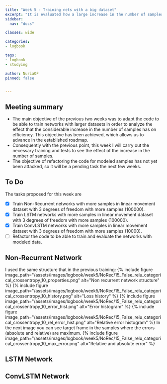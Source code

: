 ```yaml
---
title: "Week 5 - Training nets with a big dataset"
excerpt: "It is evaluated how a large increase in the number of samples affects the efficiency of the networks."
sidebar:
  nav: "docs"

classes: wide

categories:
- logbook

tags:
- logbook
- studying

author: NuriaOF
pinned: false


---
```


## Meeting summary
- The main objective of the previous two weeks was to adapt the code to be able to train networks with larger datasets in order to analyze the effect that the considerable increase in the number of samples has on efficiency. This objective has been achieved, which allows us to advance in the established roadmap.
- Consequently with the previous point, this week I will carry out the necessary training and tests to see the effect of the increase in the number of samples.
- The objective of refactoring the code for modeled samples has not yet been attacked, so it will be a pending task the next few weeks.

## To Do
The tasks proposed for this week are

- [X] Train Non-Recurrent networks with more samples in linear movement dataset with 3 degrees of freedom with more samples (100000).
- [X] Train LSTM networks with more samples in linear movement dataset with 3 degrees of freedom with more samples (100000).
- [X] Train ConvLSTM networks with more samples in linear movement dataset with 3 degrees of freedom with more samples (10000).
- [ ] Refactor the code to be able to train and evaluate the networks with modeled data.

## Non-Recurrent Network

I used the same structure that in the previous training:
{% include figure image_path="/assets/images/logbook/week5/NoRec/15_False_relu_categorical_crossentropy_10_properties.png" alt="Non recurrent network structure" %}
{% include figure image_path="/assets/images/logbook/week5/NoRec/15_False_relu_categorical_crossentropy_10_history.png" alt="Loss history" %}
{% include figure image_path="/assets/images/logbook/week5/NoRec/15_False_relu_categorical_crossentropy_10_error_hist.png" alt="Error histogram" %}
{% include figure image_path="/assets/images/logbook/week5/NoRec/15_False_relu_categorical_crossentropy_10_rel_error_hist.png" alt="Relative error histogram" %}
In the next image you can see target frame in the samples where the errors (absolute and relative) are maximum.
{% include figure image_path="/assets/images/logbook/week5/NoRec/15_False_relu_categorical_crossentropy_10_max_error.png" alt="Relative and absolute error" %}

## LSTM Network


## ConvLSTM Network
